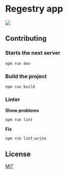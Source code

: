 # Regestry app

![](https://github.com/m-nny/registrar-app/workflows/Node%20CI/badge.svg)

## Contributing


### Starts the next server

```npm run dev```

### Build the project

```npm run build```

### Linter

**Show problems**

```npm run lint```


**Fix**

```npm run lint:write```


## License
[MIT](https://choosealicense.com/licenses/mit/)